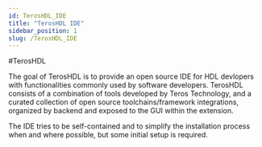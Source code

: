```yaml
---
id: TerosHDL_IDE
title: "TerosHDL IDE"
sidebar_position: 1
slug: /TerosHDL_IDE
---
```

#TerosHDL

The goal of TerosHDL is to provide an open source IDE for HDL devlopers with functionalities commonly used by software developers. TerosHDL consists of a combination of tools developed by Teros Technology, and a curated collection of open source toolchains/framework integrations, organized by backend and exposed to the GUI within the extension.

The IDE tries to be self-contained and to simplify the installation process when and where possible, but some initial setup is required.